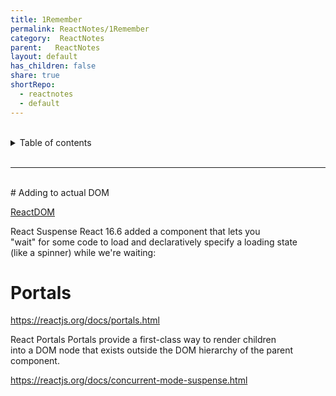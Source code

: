```yaml
---
title: 1Remember      
permalink: ReactNotes/1Remember      
category:  ReactNotes      
parent:   ReactNotes      
layout: default      
has_children: false      
share: true      
shortRepo:      
  - reactnotes      
  - default                
---
```

    
<br/>                
    
<details markdown="block">                      
<summary>                      
Table of contents                      
</summary>                      
{: .text-delta }                      
1. TOC                      
{:toc}                      
</details>                      
    
<br/>                      
    
***                      
    
<br/>      
# Adding to actual DOM      
    
[ReactDOM](https://reactjs.org/blog/2015/10/01/react-render-and-top-level-api.html)    
    
React Suspense React 16.6 added a <Suspense> component that lets you      
"wait" for some code to load and declaratively specify a loading state      
(like a spinner) while we're waiting:    
    
# Portals    
    
<https://reactjs.org/docs/portals.html>    
    
React Portals Portals provide a first-class way to render children      
into a DOM node that exists outside the DOM hierarchy of the parent      
component.    
    
<https://reactjs.org/docs/concurrent-mode-suspense.html>    
    
    
<markdown-html>